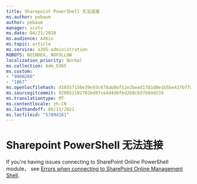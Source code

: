 ```yaml
---
title: Sharepoint PowerShell 无法连接
ms.author: pebaum
author: pebaum
manager: scotv
ms.date: 04/21/2020
ms.audience: Admin
ms.topic: article
ms.service: o365-administration
ROBOTS: NOINDEX, NOFOLLOW
localization_priority: Normal
ms.collection: Adm_O365
ms.custom:
- "9000266"
- "1867"
ms.openlocfilehash: d18557156e39e93c678ab8ef52e2beed1f81d0e1b5be437b77a3fdca34f3d353
ms.sourcegitcommit: 920051182781bd97ce4d4d6fbd268cb37b84d239
ms.translationtype: MT
ms.contentlocale: zh-CN
ms.lasthandoff: 08/11/2021
ms.locfileid: "57894161"
---
```

# <a name="sharepoint-powershell-unable-to-connect"></a>Sharepoint PowerShell 无法连接

If you're having issues connecting to SharePoint Online PowerShell module， see [Errors when connecting to SharePoint Online Management Shell](https://docs.microsoft.com/sharepoint/troubleshoot/administration/errors-connecting-to-management-shell).